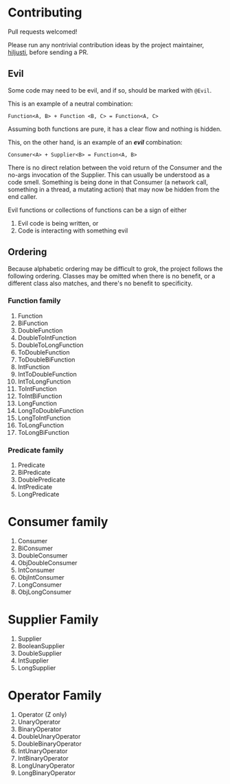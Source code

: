 # Contributing

Pull requests welcomed!

Please run any nontrivial contribution ideas by the project maintainer, [hiljusti](mailto:hiljusti@pm.me), before sending a PR.

## Evil

Some code may need to be evil, and if so, should be marked with `@Evil`.

This is an example of a neutral combination:

```
Function<A, B> + Function <B, C> = Function<A, C>
```

Assuming both functions are pure, it has a clear flow and nothing is hidden.

This, on the other hand, is an example of an _**evil**_ combination:

```
Consumer<A> + Supplier<B> = Function<A, B>
```

There is no direct relation between the void return of the Consumer and the no-args invocation of the Supplier. This can usually be understood as a code smell. Something is being done in that Consumer (a network call, something in a thread, a mutating action) that may now be hidden from the end caller.

Evil functions or collections of functions can be a sign of either

1. Evil code is being written, or
1. Code is interacting with something evil

## Ordering

Because alphabetic ordering may be difficult to grok, the project follows the
following ordering. Classes may be omitted when there is no benefit, or a
different class also matches, and there's no benefit to specificity.

### Function family

1. Function
1. BiFunction
1. DoubleFunction
1. DoubleToIntFunction
1. DoubleToLongFunction
1. ToDoubleFunction
1. ToDoubleBiFunction
1. IntFunction
1. IntToDoubleFunction
1. IntToLongFunction
1. ToIntFunction
1. ToIntBiFunction
1. LongFunction
1. LongToDoubleFunction
1. LongToIntFunction
1. ToLongFunction
1. ToLongBiFunction

### Predicate family

1. Predicate
1. BiPredicate
1. DoublePredicate
1. IntPredicate
1. LongPredicate

# Consumer family

1. Consumer
1. BiConsumer
1. DoubleConsumer
1. ObjDoubleConsumer
1. IntConsumer
1. ObjIntConsumer
1. LongConsumer
1. ObjLongConsumer

# Supplier Family

1. Supplier
1. BooleanSupplier
1. DoubleSupplier
1. IntSupplier
1. LongSupplier

# Operator Family

1. Operator (Z only)
1. UnaryOperator
1. BinaryOperator
1. DoubleUnaryOperator
1. DoubleBinaryOperator
1. IntUnaryOperator
1. IntBinaryOperator
1. LongUnaryOperator
1. LongBinaryOperator
